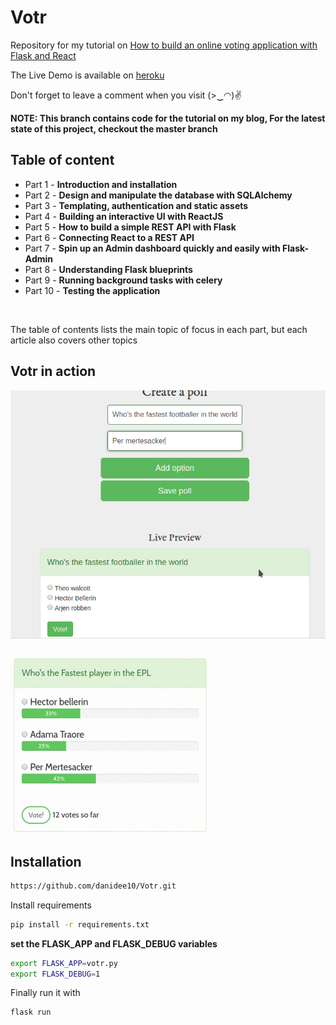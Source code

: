 # Votr
Repository for my tutorial on [How to build an online voting application with Flask and React](https://danidee10.github.io/2016/09/18/flask-by-example-1.html)

The Live Demo is available on [heroku](https://votr.herokuapp.com)


Don't forget to leave a comment when you visit (>‿◠)✌

**NOTE: This branch contains code for the tutorial on my blog, For the latest state of this project, checkout the master branch**

## Table of content
  - Part 1 - **Introduction and installation**
  - Part 2 - **Design and manipulate the database with SQLAlchemy**
  - Part 3 - **Templating, authentication and static assets**
  - Part 4 - **Building an interactive UI with ReactJS**
  - Part 5 - **How to build a simple REST API with Flask**
  - Part 6 - **Connecting React to a REST API**
  - Part 7 - **Spin up an Admin dashboard quickly and easily with Flask-Admin**
  - Part 8 - **Understanding Flask blueprints**
  - Part 9 - **Running background tasks with celery**
  - Part 10 - **Testing the application**

<br />

 The table of contents lists the main topic of focus in each part, but each article also covers other topics



## Votr in action

![create a poll](/static/images/screenshot.png)

![votr](/static/gifs/votr.gif)

## Installation

```bash
https://github.com/danidee10/Votr.git
```

Install requirements

```bash
pip install -r requirements.txt
```

**set the FLASK_APP and FLASK_DEBUG variables**

```bash
export FLASK_APP=votr.py
export FLASK_DEBUG=1
```

Finally run it with

```bash
flask run
```
